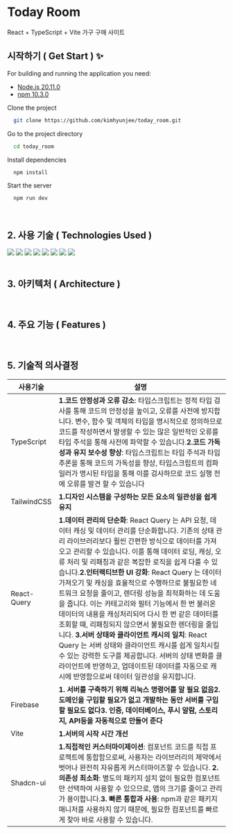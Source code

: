 
# Today Room

React + TypeScript + Vite 가구 구매 사이트
</br>

## 시작하기 ( Get Start ) ✨

For building and running the application you need:

 - [Node.js 20.11.0](https://nodejs.org/en)
 - [npm 10.3.0](https://nodejs.org/en)

Clone the project

```bash
  git clone https://github.com/kimhyunjee/today_room.git
```

Go to the project directory

```bash
  cd today_room
```

Install dependencies

```bash
  npm install
```

Start the server

```bash
  npm run dev
```
</br>

## 2. 사용 기술 ( Technologies Used )
<div>
  <img src="https://img.shields.io/badge/React-61DAFB?style=flat-square&logo=React&logoColor=white"/>
  <img src="https://img.shields.io/badge/Typescript-3178C6?style=flat-square&logo=Typescript&logoColor=white"/>
   <img src="https://img.shields.io/badge/Vite-646CFF?style=flat-square&logo=vite&logoColor=white"/>
   <img src="https://img.shields.io/badge/Firebase-FFCA28?style=flat-square&logo=Firebase&logoColor=white"/>
  <img src="https://img.shields.io/badge/React--Query-f04f3d?style=flat-square&logo=ReactQuery&logoColor=white"/>
  <img src="https://img.shields.io/badge/Context--API-61DAFB?style=flat-square&logo=React&logoColor=white"/>
  <img src="https://img.shields.io/badge/Tailwindcss-06B6D4?style=flat-square&logo=tailwindcss&logoColor=white"/>
  <img src="https://img.shields.io/badge/Shadcn/ui-000000?style=flat-square&logo=shadcnui&logoColor=white"/>


</div>
<!--
<div>
  <img src="https://img.shields.io/badge/Amazon_S3-569A31?style=flat-square&logo=amazons3&logoColor=white"/>
  <img src="https://img.shields.io/badge/Amazon_CloudFront-FF9900?style=flat-square&logo=amazonaws&logoColor=white"/>
  <img src="https://img.shields.io/badge/Amazon_Route53-8C4FFF?style=flat-square&logo=amazonroute53&logoColor=white"/>
</div>
-->
</br>

## 3. 아키텍처 ( Architecture )
</br>

## 4. 주요 기능 ( Features )
</br>

## 5. 기술적 의사결정
|사용기술|설명|
|------|---|
|TypeScript|**1.코드 안정성과 오류 감소**: 타입스크립트는 정적 타입 검사를 통해 코드의 안정성을 높이고, 오류를 사전에 방지합니다. 변수, 함수 및 객체의 타입을 명시적으로 정의하므로 코드를 작성하면서 발생할 수 있는 많은 일반적인 오류를 타입 주석을 통해 사전에 파악할 수 있습니다.**2.코드 가독성과 유지 보수성 향상**: 타입스크립트는 타입 주석과 타입 추론을 통해 코드의 가독성을 향상, 타입스크립트의 컴파일러가 명시된 타입을 통해 이를 검사하므로 코드 실행 전에 오류를 발견 할 수 있습니다|
|TailwindCSS|**1.디자인 시스템을 구성하는 모든 요소의 일관성을 쉽게 유지**|
|React-Query|**1.데이터 관리의 단순화**: React Query 는 API 요청, 데이터 캐싱 및 데이터 관리를 단순화합니다. 기존의 상태 관리 라이브러리보다 훨씬 간편한 방식으로 데이터를 가져오고 관리할 수 있습니다. 이를 통해 데이터 로딩, 캐싱, 오류 처리 및 리패칭과 같은 복잡한 로직을 쉽게 다룰 수 있습니다.**2.인터랙티브한 UI 강화**: React Query 는 데이터 가져오기 및 캐싱을 효율적으로 수행하므로 불필요한 네트워크 요청을 줄이고, 렌더링 성능을 최적화하는 데 도움을 줍니다. 이는 카테고리와 필터 기능에서 한 번 불러온 데이터의 내용을 캐싱처리되어 다시 한 번 같은 데이터를 조회할 때, 리패칭되지 않으면서 불필요한 렌더링을 줄입니다. **3.서버 상태와 클라이언트 캐시의 일치**: React Query 는 서버 상태와 클라이언트 캐시를 쉽게 일치시킬 수 있는 강력한 도구를 제공합니다. 서버의 상태 변화를 클라이언트에 반영하고, 업데이트된 데이터를 자동으로 캐시에 반영함으로써 데이터 일관성을 유지합니다.|
|Firebase|**1. 서버를 구축하기 위해 리눅스 명령어를 알 필요 없음****2. 도메인을 구입할 필요가 없고 개발하는 동안 서버를 구입할 필요도 없다****3. 인증, 데이터베이스, 푸시 알람, 스토리지, API등을 자동적으로 만들어 준다**|
|Vite| **1.서버의 시작 시간 개선**|
|Shadcn-ui| **1.직접적인 커스터마이제이션**: 컴포넌트 코드를 직접 프로젝트에 통합함으로써, 사용자는 라이브러리의 제약에서 벗어나 완전히 자유롭게 커스터마이즈할 수 있습니다. **2.의존성 최소화**: 별도의 패키지 설치 없이 필요한 컴포넌트만 선택하여 사용할 수 있으므로, 앱의 크기를 줄이고 관리가 용이합니다.**3. 빠른 통합과 사용**: npm과 같은 패키지 매니저를 사용하지 않기 때문에, 필요한 컴포넌트를 빠르게 찾아 바로 사용할 수 있습니다.|












